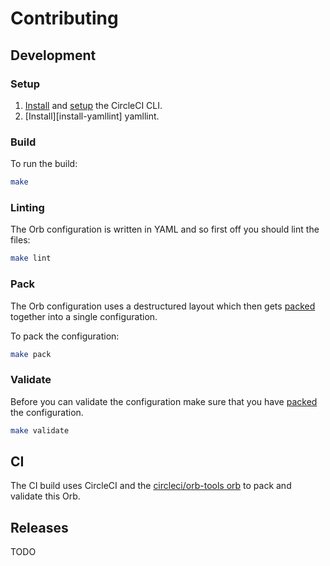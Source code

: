 # Contributing

## Development

### Setup

1. [Install][install-circle-cli] and [setup][setup-circle-cli] the CircleCI CLI.
1. [Install][install-yamllint] yamllint.

### Build

To run the build:

```bash
make
```

### Linting

The Orb configuration is written in YAML and so first off you should lint the files:

```bash
make lint
```

### Pack

The Orb configuration uses a destructured layout which then gets [packed][packing-a-config] together
into a single configuration.

To pack the configuration:

```bash
make pack
```

### Validate

Before you can validate the configuration make sure that you have [packed](#pack) the configuration.

```bash
make validate
```

## CI

The CI build uses CircleCI and the [circleci/orb-tools orb][orb-tools-orb] to pack and validate this
Orb.

## Releases

TODO

[install-circle-cli]: https://circleci.com/docs/2.0/orb-author-cli/#install-the-cli-for-the-first-time
[install-yaml-lint]: https://yamllint.readthedocs.io/en/stable/quickstart.html#installing-yamllint
[orb-tools-orb]: https://circleci.com/orbs/registry/orb/circleci/orb-tools
[packing-a-config]: https://circleci.com/docs/2.0/creating-orbs/#packing-a-config
[setup-circle-cli]: https://circleci.com/docs/2.0/orb-author-cli/#configure-the-circleci-cli
